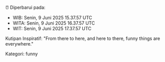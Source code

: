 ⏰ Diperbarui pada:
- WIB: Senin, 9 Juni 2025 15.37.57 UTC
- WITA: Senin, 9 Juni 2025 16.37.57 UTC
- WIT: Senin, 9 Juni 2025 17.37.57 UTC

Kutipan Inspiratif:
"From there to here, and here to there, funny things are everywhere."


Kategori: funny

